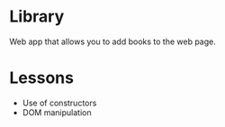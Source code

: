 # Library
Web app that allows you to add books to the web page.

# Lessons
- Use of constructors
- DOM manipulation
